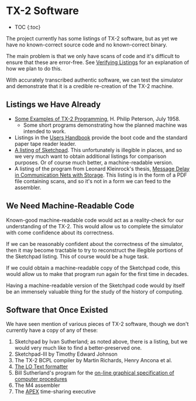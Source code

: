 # TX-2 Software

* TOC
{:toc}

The project currently has some listings of TX-2 software, but as yet
we have no known-correct source code and no known-correct binary.

The main problem is that we only have scans of code and it's difficult
to ensure that these are error-free.  See [Verifying
Listings](verifying-listings.md) for an explanation of how we plan to
do this.

With accurately transcribed authentic software, we can test the
simulator and demonstrate that it is a credible re-creation of the
TX-2 machine.

## Listings we Have Already

* [Some Examples of TX-2
  Programming](http://www.bitsavers.org/pdf/mit/tx-2/6M-5780_Some_Examples_of_TX-2_Programming_Jul1958.pdf),
  H. Philip Peterson, July 1958.
   * Some short programs demonstrating how the planned machine was
     intended to work.
* Listings in the [Users
  Handbook](documentation#tx-2-users-handbook) provide the boot
  code and the standard paper tape reader leader.
* [A listing of
  Sketchpad](https://www.computerhistory.org/collections/catalog/102726903).
  This unfortunately is illegible in places, and so we very much want
  to obtain additional listings for comparison purposes.  Or of
  course much better, a machine-readable version.
* A listing of the program from Leonard Kleinrock's thesis, [Message
  Delay in Communication Nets with
  Storage](https://www.lk.cs.ucla.edu/data/files/Message%20delay%20Phd.pdf).
  This listing is in the form of a PDF file containing scans, and so
  it's not in a form we can feed to the assembler.

## We Need Machine-Readable Code

Known-good machine-readable code would act as a reality-check for our
understanding of the TX-2.  This would allow us to complete the
simulator with come confidence about its correctness.

If we can be reasonably confident about the correctness of the
simulator, then it may become tractable to try to reconstruct the
illegible portions of the Sketchpad listing.  This of course would be
a huge task.

If we could obtain a machine-readable copy of the Sketchpad code, this
would allow us to make that program run again for the first
time in decades.

Having a machine-readable version of the Sketchpad code would by
itself be an immensely valuable thing for the study of the history of
computing.

## Software that Once Existed

We have seen mention of various pieces of TX-2 software, though we
don't currently have a copy of any of these:

1. Sketchpad by Ivan Sutherland; as noted above, there is a listing,
   but we would very much like to find a better-preserved one.
1. Sketchpad-III by Timothy Edward Johnson
1. The TX-2 BCPL compiler by Martin Richards, Henry Ancona et al.
1. [The LO Text
   formatter](https://apps.dtic.mil/sti/pdfs/ADA007824.pdf)
1. Bill Sutherland's program for the [on-line graphical specification
   of computer
   procedures](https://mit.primo.exlibrisgroup.com/discovery/fulldisplay?vid=01MIT_INST:MIT&search_scope=all&tab=all&docid=alma990002681740106761&lang=en&context=L&virtualBrowse=true)
1. The M4 assembler
1. The [APEX](documentation#apex) time-sharing executive
